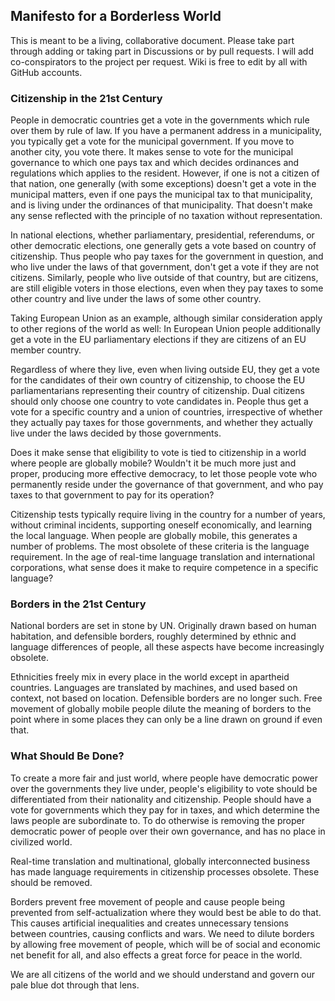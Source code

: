 ## Manifesto for a Borderless World

This is meant to be a living, collaborative document. Please take part through adding or taking part in Discussions or by pull requests. I will add co-conspirators to the project per request. Wiki is free to edit by all with GitHub accounts.

### Citizenship in the 21st Century

People in democratic countries get a vote in the governments which rule over them by rule of law. If you have a permanent address in a municipality, you typically get a vote for the municipal government. If you move to another city, you vote there. It makes sense to vote for the municipal governance to which one pays tax and which decides ordinances and regulations which applies to the resident. However, if one is not a citizen of that nation, one generally (with some exceptions) doesn't get a vote in the municipal matters, even if one pays the municipal tax to that municipality, and is living under the ordinances of that municipality. That doesn't make any sense reflected with the principle of no taxation without representation.

In national elections, whether parliamentary, presidential, referendums, or other democratic elections, one generally gets a vote based on country of citizenship. Thus people who pay taxes for the government in question, and who live under the laws of that government, don't get a vote if they are not citizens. Similarly, people who live outside of that country, but are citizens, are still eligible voters in those elections, even when they pay taxes to some other country and live under the laws of some other country.

Taking European Union as an example, although similar consideration apply to other regions of the world as well: In European Union people additionally get a vote in the EU parliamentary elections if they are citizens of an EU member country.

Regardless of where they live, even when living outside EU, they get a vote for the candidates of their own country of citizenship, to choose the EU parliamentarians representing their country of citizenship. Dual citizens should only choose one country to vote candidates in. People thus get a vote for a specific country and a union of countries, irrespective of whether they actually pay taxes for those governments, and whether they actually live under the laws decided by those governments.

Does it make sense that eligibility to vote is tied to citizenship in a world where people are globally mobile? Wouldn't it be much more just and proper, producing more effective democracy, to let those people vote who permanently reside under the governance of that government, and who pay taxes to that government to pay for its operation?

Citizenship tests typically require living in the country for a number of years, without criminal incidents, supporting oneself economically, and learning the local language. When people are globally mobile, this generates a number of problems. The most obsolete of these criteria is the language requirement. In the age of real-time language translation and international corporations, what sense does it make to require competence in a specific language?

### Borders in the 21st Century

National borders are set in stone by UN. Originally drawn based on human habitation, and defensible borders, roughly determined by ethnic and language differences of people, all these aspects have become increasingly obsolete.

Ethnicities freely mix in every place in the world except in apartheid countries. Languages are translated by machines, and used based on context, not based on location. Defensible borders are no longer such. Free movement of globally mobile people dilute the meaning of borders to the point where in some places they can only be a line drawn on ground if even that.

### What Should Be Done?

To create a more fair and just world, where people have democratic power over the governments they live under, people's eligibility to vote should be differentiated from their nationality and citizenship. People should have a vote for governments which they pay for in taxes, and which determine the laws people are subordinate to. To do otherwise is removing the proper democratic power of people over their own governance, and has no place in civilized world.

Real-time translation and multinational, globally interconnected business has made language requirements in citizenship processes obsolete. These should be removed.

Borders prevent free movement of people and cause people being prevented from self-actualization where they would best be able to do that. This causes artificial inequalities and creates unnecessary tensions between countries, causing conflicts and wars. We need to dilute borders by allowing free movement of people, which will be of social and economic net benefit for all, and also effects a great force for peace in the world.

We are all citizens of the world and we should understand and govern our pale blue dot through that lens.
